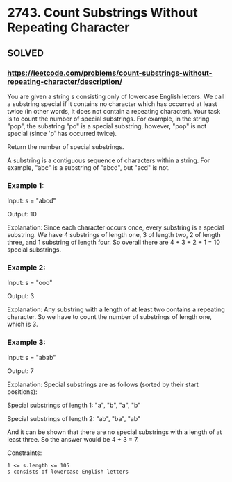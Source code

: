 # 2743. Count Substrings Without Repeating Character

## SOLVED
### https://leetcode.com/problems/count-substrings-without-repeating-character/description/


You are given a string s consisting only of lowercase English letters. We call a substring special if it contains no character which has occurred at least twice (in other words, it does not contain a repeating character). Your task is to count the number of special substrings. For example, in the string "pop", the substring "po" is a special substring, however, "pop" is not special (since 'p' has occurred twice).

Return the number of special substrings.

A substring is a contiguous sequence of characters within a string. For example, "abc" is a substring of "abcd", but "acd" is not.



### Example 1:

Input: s = "abcd"

Output: 10

Explanation: Since each character occurs once, every substring is a special substring. We have 4 substrings of length one, 3 of length two, 2 of length three, and 1 substring of length four. So overall there are 4 + 3 + 2 + 1 = 10 special substrings.

### Example 2:

Input: s = "ooo"

Output: 3

Explanation: Any substring with a length of at least two contains a repeating character. So we have to count the number of substrings of length one, which is 3.

### Example 3:

Input: s = "abab"

Output: 7

Explanation: Special substrings are as follows (sorted by their start positions):

Special substrings of length 1: "a", "b", "a", "b"

Special substrings of length 2: "ab", "ba", "ab"

And it can be shown that there are no special substrings with a length of at least three. So the answer would be 4 + 3 = 7.



Constraints:

    1 <= s.length <= 105
    s consists of lowercase English letters

